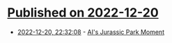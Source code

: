 # [Published on 2022-12-20](index.md)

* [2022-12-20, 22:32:08](https://news.ycombinator.com/item?id=34073682) - [AI's Jurassic Park Moment](https://cacm.acm.org/blogs/blog-cacm/267674-ais-jurassic-park-moment/fulltext)
